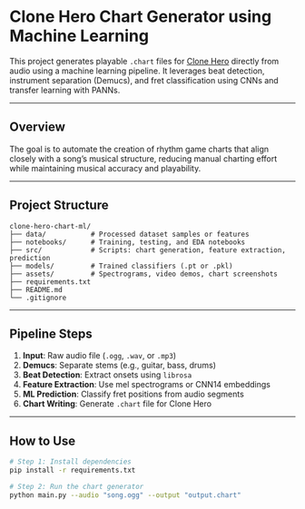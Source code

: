 # Clone Hero Chart Generator using Machine Learning

This project generates playable `.chart` files for [Clone Hero](https://clonehero.net/) directly from audio using a machine learning pipeline. It leverages beat detection, instrument separation (Demucs), and fret classification using CNNs and transfer learning with PANNs.

---

## Overview

The goal is to automate the creation of rhythm game charts that align closely with a song’s musical structure, reducing manual charting effort while maintaining musical accuracy and playability.

---

## Project Structure

    clone-hero-chart-ml/
    ├── data/           # Processed dataset samples or features
    ├── notebooks/      # Training, testing, and EDA notebooks
    ├── src/            # Scripts: chart generation, feature extraction, prediction
    ├── models/         # Trained classifiers (.pt or .pkl)
    ├── assets/         # Spectrograms, video demos, chart screenshots
    ├── requirements.txt
    ├── README.md
    └── .gitignore

---

## Pipeline Steps

1. **Input**: Raw audio file (`.ogg`, `.wav`, or `.mp3`)
2. **Demucs**: Separate stems (e.g., guitar, bass, drums)
3. **Beat Detection**: Extract onsets using `librosa`
4. **Feature Extraction**: Use mel spectrograms or CNN14 embeddings
5. **ML Prediction**: Classify fret positions from audio segments
6. **Chart Writing**: Generate `.chart` file for Clone Hero

---

## How to Use

```bash
# Step 1: Install dependencies
pip install -r requirements.txt

# Step 2: Run the chart generator
python main.py --audio "song.ogg" --output "output.chart"

